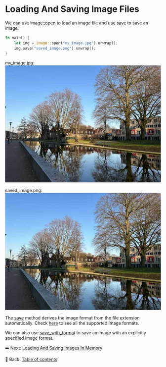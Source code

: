 # Loading And Saving Image Files

We can use [image::open](https://docs.rs/image/latest/image/fn.open.html) to load an image file and use [save](https://docs.rs/image/latest/image/enum.DynamicImage.html#method.save) to save an image.

```rust
fn main() {
    let img = image::open("my_image.jpg").unwrap();
    img.save("saved_image.png").unwrap();
}
```

my_image.jpg:
![my_image](./image/my_image.jpg)

saved_image.png:
![saved_image](./image/saved_image.png)

The [save](https://docs.rs/image/latest/image/enum.DynamicImage.html#method.save) method derives the image format from the file extension automatically.
Check [here](https://github.com/image-rs/image?tab=readme-ov-file#supported-image-formats) to see all the supported image formats.

We can also use [save_with_format](https://docs.rs/image/latest/image/enum.DynamicImage.html#method.save_with_format) to save an image with an explicitly specified image format.

:arrow_right:  Next: [Loading And Saving Images In Memory](./loading_and_saving_images_in_memory.md)

:blue_book: Back: [Table of contents](./../README.md)
